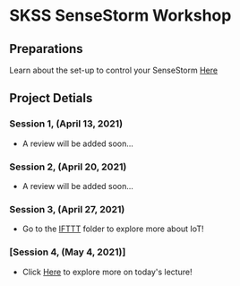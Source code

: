 # SKSS SenseStorm Workshop

## Preparations
Learn about the set-up to control your SenseStorm [Here](doc/Connection.md)


## Project Detials

### Session 1, (April 13, 2021)
- A review will be added soon...
### Session 2, (April 20, 2021)
- A review will be added soon...
### Session 3, (April 27, 2021)
- Go to the [IFTTT](IFTTT) folder to explore more about IoT!
### [Session 4, (May 4, 2021)]
- Click [Here](doc/Sessoin4.md) to explore more on today's lecture!



